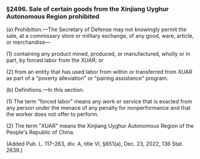 ### §2496. Sale of certain goods from the Xinjiang Uyghur Autonomous Region prohibited ###

(a) Prohibition.—The Secretary of Defense may not knowingly permit the sale, at a commissary store or military exchange, of any good, ware, article, or merchandise—

(1) containing any product mined, produced, or manufactured, wholly or in part, by forced labor from the XUAR; or

(2) from an entity that has used labor from within or transferred from XUAR as part of a "poverty alleviation" or "pairing assistance" program.

(b) Definitions.—In this section:

(1) The term "forced labor" means any work or service that is exacted from any person under the menace of any penalty for nonperformance and that the worker does not offer to perform.

(2) The term "XUAR" means the Xinjiang Uyghur Autonomous Region of the People's Republic of China.

(Added Pub. L. 117–263, div. A, title VI, §651(a), Dec. 23, 2022, 136 Stat. 2639.)